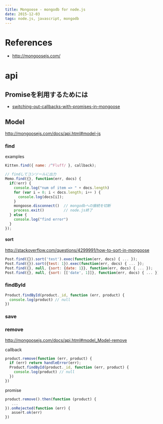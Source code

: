 ```yaml
---
title: Mongoose - mongodb for node.js 
date: 2015-12-03
tags: node.js, javascript, mongodb
---
```


# References

- <http://mongoosejs.com/>


# api

## Promiseを利用するためには

+ [switching-out-callbacks-with-promises-in-mongoose](http://eddywashere.com/blog/switching-out-callbacks-with-promises-in-mongoose/)

## Model

<http://mongoosejs.com/docs/api.html#model-js>


### find

examples

```js
Kitten.find({ name: /^Fluff/ }, callback);

// findしてコンソールに出力
Memo.find({}, function(err, docs) {
  if(!err) {
    console.log("num of item => " + docs.length)
    for (var i = 0; i < docs.length; i++ ) {
      console.log(docs[i]);
    }
    mongoose.disconnect()  // mongodbへの接続を切断
    process.exit()         // node.js終了
  } else {
    console.log("find error")
  }
});

```


#### sort

<http://stackoverflow.com/questions/4299991/how-to-sort-in-mongoose>


```js
Post.find({}).sort('test').exec(function(err, docs) { ... });
Post.find({}).sort({test: 1}).exec(function(err, docs) { ... });
Post.find({}, null, {sort: {date: 1}}, function(err, docs) { ... });
Post.find({}, null, {sort: [['date', 1]]}, function(err, docs) { ... });
```

### findById

```js
Product.findById(product._id, function (err, product) {
  console.log(product) // null
})
```

### save


### remove

<http://mongoosejs.com/docs/api.html#model_Model-remove>

callback 

```js
product.remove(function (err, product) {
  if (err) return handleError(err);
  Product.findById(product._id, function (err, product) {
    console.log(product) // null
  })
})
```

promise

```js
product.remove().then(function (product) {
   ...
}).onRejected(function (err) {
   assert.ok(err)
})
```
